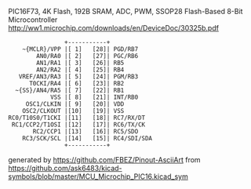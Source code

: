 PIC16F73, 4K Flash, 192B SRAM, ADC, PWM, SSOP28
Flash-Based 8-Bit Microcontroller
http://ww1.microchip.com/downloads/en/DeviceDoc/30325b.pdf


	                +-----------+
	    ~{MCLR}/VPP |[ 1]   [28]| PGD/RB7
	        AN0/RA0 |[ 2]   [27]| PGC/RB6
	        AN1/RA1 |[ 3]   [26]| RB5
	        AN2/RA2 |[ 4]   [25]| RB4
	   VREF/AN3/RA3 |[ 5]   [24]| PGM/RB3
	      T0CKI/RA4 |[ 6]   [23]| RB2
	  ~{SS}/AN4/RA5 |[ 7]   [22]| RB1
	            VSS |[ 8]   [21]| INT/RB0
	     OSC1/CLKIN |[ 9]   [20]| VDD
	    OSC2/CLKOUT |[10]   [19]| VSS
	RC0/T10S0/T1CKI |[11]   [18]| RC7/RX/DT
	 RC1/CCP2/T1OSI |[12]   [17]| RC6/TX/CK
	       RC2/CCP1 |[13]   [16]| RC5/SDO
	    RC3/SCK/SCL |[14]   [15]| RC4/SDI/SDA
	                +-----------+


generated by https://github.com/FBEZ/Pinout-AsciiArt from https://github.com/ask6483/kicad-symbols/blob/master/MCU_Microchip_PIC16.kicad_sym